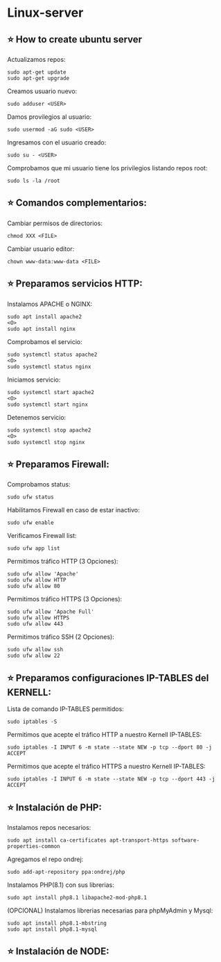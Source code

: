 # Linux-server
## :star: How to create ubuntu server
Actualizamos repos:
```
sudo apt-get update
sudo apt-get upgrade
```

Creamos usuario nuevo:
```
sudo adduser <USER>
```
Damos provilegios al usuario:
```
sudo usermod -aG sudo <USER>
```
Ingresamos con el usuario creado:
```
sudo su - <USER>
```
Comprobamos que mi usuario tiene los privilegios listando repos root:
```
sudo ls -la /root
```
## :star: Comandos complementarios:
Cambiar permisos de directorios:
```
chmod XXX <FILE>
```
Cambiar usuario editor:
```
chown www-data:www-data <FILE>
```
## :star: Preparamos servicios HTTP:
Instalamos APACHE o NGINX:
```
sudo apt install apache2
<O>
sudo apt install nginx
```
Comprobamos el servicio:
```
sudo systemctl status apache2
<O>
sudo systemctl status nginx
```
Iniciamos servicio:
```
sudo systemctl start apache2
<O>
sudo systemctl start nginx
```
Detenemos servicio:
```
sudo systemctl stop apache2
<O>
sudo systemctl stop nginx
```
## :star: Preparamos Firewall:
Comprobamos status:
```
sudo ufw status
```
Habilitamos Firewall en caso de estar inactivo:
```
sudo ufw enable
```
Verificamos Firewall list:
```
sudo ufw app list
```
Permitimos tráfico HTTP (3 Opciones):
```
sudo ufw allow 'Apache'
sudo ufw allow HTTP
sudo ufw allow 80
```

Permitimos tráfico HTTPS (3 Opciones):
```
sudo ufw allow 'Apache Full'
sudo ufw allow HTTPS
sudo ufw allow 443
```
Permitimos tráfico SSH (2 Opciones):
```
sudo ufw allow ssh
sudo ufw allow 22
```

## :star: Preparamos configuraciones IP-TABLES del KERNELL:
Lista de comando IP-TABLES permitidos:
```
sudo iptables -S
```
Permitimos que acepte el tráfico HTTP a nuestro Kernell IP-TABLES:
```
sudo iptables -I INPUT 6 -m state --state NEW -p tcp --dport 80 -j ACCEPT
```
Permitimos que acepte el tráfico HTTPS a nuestro Kernell IP-TABLES:
```
sudo iptables -I INPUT 6 -m state --state NEW -p tcp --dport 443 -j ACCEPT
```

## :star: Instalación de PHP:
Instalamos repos necesarios:
```
sudo apt install ca-certificates apt-transport-https software-properties-common
```
Agregamos el repo ondrej:
```
sudo add-apt-repository ppa:ondrej/php
```
Instalamos PHP(8.1) con sus librerias:
```
sudo apt install php8.1 libapache2-mod-php8.1
```
(OPCIONAL) Instalamos librerias necesarias para phpMyAdmin y Mysql:
```
sudo apt install php8.1-mbstring
sudo apt install php8.1-mysql
```


## :star: Instalación de NODE:
